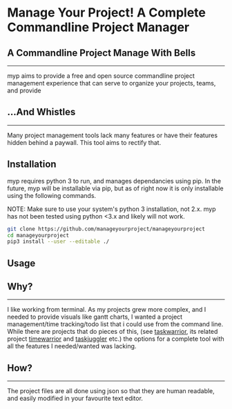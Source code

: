 # Manage Your Project! A Complete Commandline Project Manager

## A Commandline Project Manage With Bells
------------------------------------------
myp aims to provide a free and open source commandline project management experience that can serve to organize your projects, teams, and provide 

## ...And Whistles
------------------
Many project management tools lack many features or have their features hidden behind a paywall. This tool aims to rectify that. 

## Installation
myp requires python 3 to run, and manages dependancies using pip. In the future, myp will be installable via pip, but as of right now it is only installable using the following commands. 

NOTE: Make sure to use your system's python 3 installation, not 2.x. myp has not been tested using python <3.x and likely will not work.

```bash
git clone https://github.com/manageyourproject/manageyourproject
cd manageyourproject
pip3 install --user --editable ./
```

## Usage

## Why?
-------
I like working from terminal. As my projects grew more complex, and I needed to provide visuals like gantt charts, I wanted a project management/time tracking/todo list that i could use from the command line. While there are projects that do pieces of this, (see [taskwarrior](https://github.com/GothenbugBitFactory/taskwarrior), its related project [timewarrior](https://github.com/GothenburgBitFactory/timewarrior) and [taskjuggler](https://github.com/taskjuggler/taskjuggler) etc.) the options for a complete tool with all the features I needed/wanted was lacking.

## How?
-------
The project files are all done using json so that they are human readable, and easily modified in your favourite text editor. 
